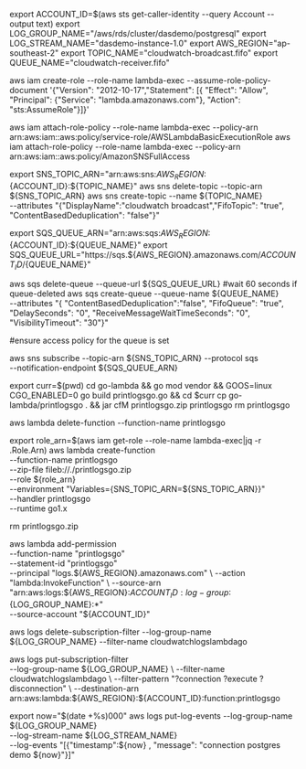 
export ACCOUNT_ID=$(aws sts get-caller-identity --query Account --output text)
export LOG_GROUP_NAME="/aws/rds/cluster/dasdemo/postgresql"
export LOG_STREAM_NAME="dasdemo-instance-1.0"
export AWS_REGION="ap-southeast-2"
export TOPIC_NAME="cloudwatch-broadcast.fifo"
export QUEUE_NAME="cloudwatch-receiver.fifo"

aws iam create-role --role-name lambda-exec --assume-role-policy-document '{"Version": "2012-10-17","Statement": [{ "Effect": "Allow", "Principal": {"Service": "lambda.amazonaws.com"}, "Action": "sts:AssumeRole"}]}'

aws iam attach-role-policy --role-name lambda-exec --policy-arn arn:aws:iam::aws:policy/service-role/AWSLambdaBasicExecutionRole
aws iam attach-role-policy --role-name lambda-exec --policy-arn arn:aws:iam::aws:policy/AmazonSNSFullAccess

export SNS_TOPIC_ARN="arn:aws:sns:${AWS_REGION}:${ACCOUNT_ID}:${TOPIC_NAME}"
aws sns delete-topic --topic-arn ${SNS_TOPIC_ARN}
aws sns create-topic --name ${TOPIC_NAME} \
--attributes "{\"DisplayName\":\"cloudwatch broadcast\",\"FifoTopic\": \"true\", \"ContentBasedDeduplication\": \"false\"}"

export SQS_QUEUE_ARN="arn:aws:sqs:${AWS_REGION}:${ACCOUNT_ID}:${QUEUE_NAME}"
export SQS_QUEUE_URL="https://sqs.${AWS_REGION}.amazonaws.com/${ACCOUNT_ID}/${QUEUE_NAME}"

aws sqs delete-queue --queue-url ${SQS_QUEUE_URL}
#wait 60 seconds if queue-deleted
aws sqs create-queue --queue-name ${QUEUE_NAME} \
--attributes "{  \"ContentBasedDeduplication\":\"false\", \"FifoQueue\": \"true\", \"DelaySeconds\": \"0\", \"ReceiveMessageWaitTimeSeconds\": \"0\", \"VisibilityTimeout\": \"30\"}"

#ensure access policy for the queue is set

aws sns subscribe --topic-arn ${SNS_TOPIC_ARN} --protocol sqs \
--notification-endpoint ${SQS_QUEUE_ARN}

export curr=$(pwd)
cd go-lambda && go mod vendor && GOOS=linux CGO_ENABLED=0 go build printlogsgo.go && cd $curr
cp go-lambda/printlogsgo . && jar cfM printlogsgo.zip printlogsgo
rm printlogsgo




aws lambda delete-function --function-name printlogsgo

export role_arn=$(aws iam get-role --role-name lambda-exec|jq -r .Role.Arn)
aws lambda create-function \
--function-name printlogsgo \
--zip-file fileb://./printlogsgo.zip \
--role ${role_arn} \
--environment "Variables={SNS_TOPIC_ARN=${SNS_TOPIC_ARN}}" \
--handler printlogsgo \
--runtime go1.x

rm printlogsgo.zip

aws lambda add-permission \
--function-name "printlogsgo" \
--statement-id "printlogsgo" \
--principal "logs.${AWS_REGION}.amazonaws.com" \
--action "lambda:InvokeFunction" \
--source-arn "arn:aws:logs:${AWS_REGION}:${ACCOUNT_ID}:log-group:${LOG_GROUP_NAME}:*" \
--source-account "${ACCOUNT_ID}"

aws logs delete-subscription-filter --log-group-name ${LOG_GROUP_NAME} --filter-name cloudwatchlogslambdago

aws logs put-subscription-filter \
--log-group-name ${LOG_GROUP_NAME} \
--filter-name cloudwatchlogslambdago \
--filter-pattern "?connection ?execute ?disconnection" \
--destination-arn arn:aws:lambda:${AWS_REGION}:${ACCOUNT_ID}:function:printlogsgo

export now="$(date +%s)000" 
aws logs put-log-events --log-group-name ${LOG_GROUP_NAME} \
--log-stream-name ${LOG_STREAM_NAME} \
--log-events "[{\"timestamp\":${now} , \"message\": \"connection postgres demo ${now}\"}]"
